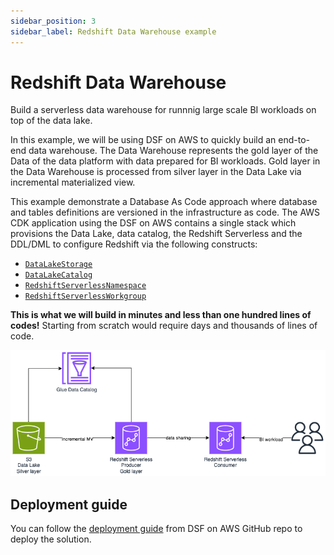 ```yaml
---
sidebar_position: 3
sidebar_label: Redshift Data Warehouse example
---
```


# Redshift Data Warehouse

Build a serverless data warehouse for runnnig large scale BI workloads on top of the data lake.

In this example, we will be using DSF on AWS to quickly build an end-to-end data warehouse. The Data Warehouse represents the gold layer of the Data of the data platform with data prepared for BI workloads. Gold layer in the Data Warehouse is processed from silver layer in the Data Lake via incremental materialized view. 

This example demonstrate a Database As Code approach where database and tables definitions are versioned in the infrastructure as code. The AWS CDK application using the DSF on AWS contains a single stack which provisions the Data Lake, data catalog, the Redshift Serverless and the DDL/DML to configure Redshift via the following constructs:
   * [`DataLakeStorage`](../constructs/library/02-Storage/03-data-lake-storage.mdx)
   * [`DataLakeCatalog`](../constructs/library/04-Governance/02-data-lake-catalog.mdx)
   * [`RedshiftServerlessNamespace`](../constructs/library/05-Consumption/01-redshift-serverless-namespace.mdx)
   * [`RedshiftServerlessWorkgroup`](../constructs/library/05-Consumption/02-redshift-serverless-workgroup.mdx)
  

**This is what we will build in minutes and less than one hundred lines of codes!** Starting from scratch would require days and thousands of lines of code.

![Redshift Data Warehouse](../../static/img/redshift-data-warehouse-example.png)


## Deployment guide

You can follow the [deployment guide](https://github.com/awslabs/data-solutions-framework-on-aws/tree/main/examples/redshift-data-warehouse) from DSF on AWS GitHub repo to deploy the solution.